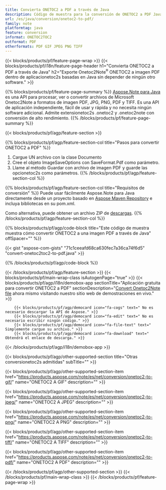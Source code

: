 ```yaml
---
title: Convierta ONETOC2 a PDF a través de Java
description: Código de muestra para la conversión de ONETOC2 a PDF Java. Utilice el código de ejemplo API para la conversión de archivos por lotes ONETOC2 a PDF dentro de cualquier aplicación basada en Java. 
url: /es/java/conversion/onetoc2-to-pdf/
family: note
platformtag: java
feature: conversion
informat: ONETOC2TOC2
outformat: PDF
otherformats: PDF GIF JPEG PNG TIFF
---
```

{{< blocks/products/pf/feature-page-wrap >}}
{{< blocks/products/pf/i18n/feature-page-header h1="Convierta ONETOC2 a PDF a través de Java" h2="Exporte Onetoc2Note<sup>&reg;</sup> ONETOC2 a imagen PDF dentro de aplicacionetoc2s basadas en Java sin depender de ningún otro software." >}}

{{% blocks/products/pf/feature-page-summary %}}
[Aspose.Note para Java](https://products.aspose.com/note/java/) es una API para procesar, ver o convertir archivos de Microsoft Onetoc2Note a formatos de imagen PDF, JPG, PNG, PDF y TIFF. Es una API de aplicación independiente, fácil de usar y rápida y no necesita ningún software adicional. Admite extensionetoc2s .onetoc2 y .onetoc2note con conversión de alto rendimiento.
{{% /blocks/products/pf/feature-page-summary  %}}

{{< blocks/products/pf/agp/feature-section >}}

{{% blocks/products/pf/agp/feature-section-col title="Pasos para convertir ONETOC2 a PDF" %}}
1. Cargue UN archivo con la clase Documento
2. Cree el objeto ImageSaveOptions con SaveFormat.Pdf como parámetro.
3. Llame al método Guardar con archivo de imagen PDF y guarde las opcionetoc2s como parámetros.
{{% /blocks/products/pf/agp/feature-section-col %}}

{{% blocks/products/pf/agp/feature-section-col title="Requisitos de conversión" %}}
Puede usar fácilmente Aspose.Note para Java directamente desde un proyecto basado en [Aspose Maven Repository](https://repository.aspose.com/note/) e incluya bibliotecas en su pom.xml.

Como alternativa, puede obtener un archivo ZIP de [descargas](https://releases.aspose.com/note/java).
{{% /blocks/products/pf/agp/feature-section-col %}}

{{% blocks/products/pf/agp/code-block title="Este código de muestra muestra cómo convertir ONETOC2 a una imagen PDF a través de Java" offSpacer="" %}}

{{< gist "aspose-com-gists" "71c1ceeafd68ca630fec7a36ca74f6d5" "convert-onetoc2toc2-to-pdf.java" >}}

{{% /blocks/products/pf/agp/code-block %}}

{{< /blocks/products/pf/agp/feature-section >}}
{{< blocks/products/pf/main-wrap-class isAutogenPage="true" >}}
{{< blocks/products/pf/agp/i18n/demobox-app sectionTitle="Aplicación gratuita para convertir ONETOC2 a PDF" sectionDescription="[Convert Onetoc2Note file](https://products.aspose.app/note/conversion/onetoc2note-to-pdf) ahora mismo visitando nuestro sitio web de demostraciones en vivo." >}}

        {{< blocks/products/pf/agp/democard icon="fa-cogs" text=" No es necesario descargar la API de Aspose." >}}
        {{< blocks/products/pf/agp/democard icon="fa-edit" text=" No es necesario escribir ningún código." >}}
        {{< blocks/products/pf/agp/democard icon="fa-file-text" text=" Simplemente cargue su archivo." >}}
        {{< blocks/products/pf/agp/democard icon="fa-download" text=" Obtendrá el enlace de descarga." >}}
		
{{< /blocks/products/pf/agp/i18n/demobox-app >}}

{{< blocks/products/pf/agp/other-supported-section title="Otras conversionetoc2s admitidas" subTitle="" >}}

{{< blocks/products/pf/agp/other-supported-section-item href="https://products.aspose.com/note/es/net/conversion/onetoc2-to-gif/" name="ONETOC2 A GIF" description="" >}}

{{< blocks/products/pf/agp/other-supported-section-item href="https://products.aspose.com/note/es/net/conversion/onetoc2-to-jpeg/" name="ONETOC2 A JPEG" description="" >}}

{{< blocks/products/pf/agp/other-supported-section-item href="https://products.aspose.com/note/es/net/conversion/onetoc2-to-png/" name="ONETOC2 A PNG" description="" >}}

{{< blocks/products/pf/agp/other-supported-section-item href="https://products.aspose.com/note/es/net/conversion/onetoc2-to-tiff/" name="ONETOC2 A TIFF" description="" >}}

{{< blocks/products/pf/agp/other-supported-section-item href="https://products.aspose.com/note/es/net/conversion/onetoc2-to-pdf/" name="ONETOC2 A PDF" description="" >}}



{{< /blocks/products/pf/agp/other-supported-section >}}
{{< /blocks/products/pf/main-wrap-class >}}
{{< /blocks/products/pf/feature-page-wrap >}}